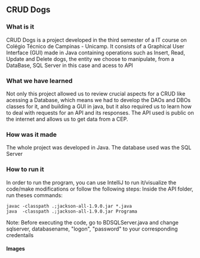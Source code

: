 ## CRUD Dogs

### What is it
CRUD Dogs is a project developed in the third semester of a IT course on Colégio Técnico de Campinas - Unicamp. It consists of a Graphical User Interface (GUI) made in Java containing operations such as Insert, Read, Update and Delete dogs, the entity we choose to manipulate, from a DataBase, SQL Server in this case and acess to API

### What we have learned
Not only this project allowed us to review crucial aspects for a CRUD like acessing a Database, which means we had to develop the DAOs and DBOs classes for it, and building a GUI in java, but it also required us to learn how to deal with requests for an API and its responses.
The API used is public on the internet and allows us to get data from a CEP.


### How was it made
The whole project was developed in Java. The database used was the SQL Server

### How to run it

In order to run the program, you can use IntelliJ to run it/visualize the code/make modifications or follow the following steps:
Inside the API folder, run theses commands:
```
javac -classpath .;jackson-all-1.9.0.jar *.java
java  -classpath .;jackson-all-1.9.0.jar Programa
```
Note: Before executing the code, go to BDSQLServer.java and change sqlserver, databasename, "logon", "password" to your corresponding credentails

#### Images
